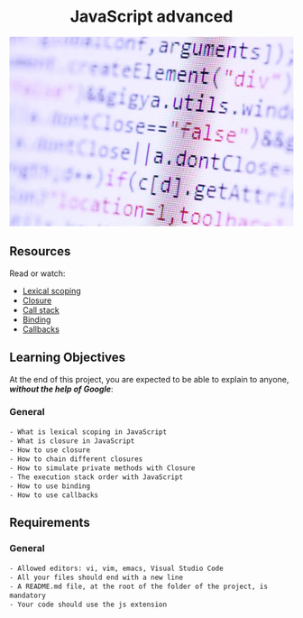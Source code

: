 <div align="center">

# JavaScript advanced

![image](../asset/img/javascript.jpeg)

</div>

## Resources

Read or watch:

- [Lexical scoping]([link](https://javascript.info/closure))
- [Closure]([link](https://www.w3schools.com/js/js_function_closures.asp))
- [Call stack]([link](https://developer.mozilla.org/en-US/docs/Glossary/Call_stack))
- [Binding]([link](https://javascript.info/bind))
- [Callbacks]([link](https://javascript.info/callbacks))

## Learning Objectives

At the end of this project, you are expected to be able to explain to anyone, ***without the help of Google***:

### General

    - What is lexical scoping in JavaScript
    - What is closure in JavaScript
    - How to use closure
    - How to chain different closures
    - How to simulate private methods with Closure
    - The execution stack order with JavaScript
    - How to use binding
    - How to use callbacks

## Requirements

### General

    - Allowed editors: vi, vim, emacs, Visual Studio Code
    - All your files should end with a new line
    - A README.md file, at the root of the folder of the project, is mandatory
    - Your code should use the js extension

